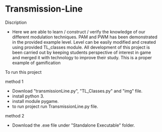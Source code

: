 # Transmission-Line

Discription
- Here we are able to learn / construct / verify the knowledge of our different modulation techniques. PAM and PWM has been demonstrated in the provided example level. Level can be easily modified and created using provided TL_classes module. All development of this project is been carried out by keeping students perspective of interest in game and merged it with technology to improve their study. This is a proper example of gamification

To run this project

method 1
- Download "transmissionLine.py", "TL_Classes.py" and "img" file.
- install python 3.
- install module pygame.
- to run project run TransmissionLine.py file.

method 2
- Download the .exe file under "Standalone Executable" folder.
